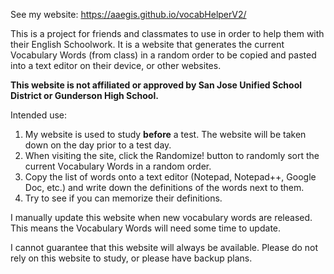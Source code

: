 See my website: https://aaegis.github.io/vocabHelperV2/

This is a project for friends and classmates to use in order to help them with their English Schoolwork. It is a website that generates
the current Vocabulary Words (from class) in a random order to be copied and pasted into a text editor on their device, or other websites.

**This website is not affiliated or approved by San Jose Unified School District or Gunderson High School.**

Intended use:
1. My website is used to study **before** a test. The website will be taken down on the day prior to a test day.
2. When visiting the site, click the Randomize! button to randomly sort the current Vocabulary Words in a random order.
3. Copy the list of words onto a text editor (Notepad, Notepad++, Google Doc, etc.) and write down the definitions of the words next to them.
4. Try to see if you can memorize their definitions.

I manually update this website when new vocabulary words are released. This means the Vocabulary Words will need some time to update.

I cannot guarantee that this website will always be available. Please do not rely on this website to study, or please have backup plans.
